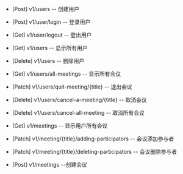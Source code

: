 - [Post]   v1/users  -- 创建用户
- [Post]   v1/user/login  -- 登录用户
- [Get]   v1/user/logout  -- 登出用户
- [Get]   v1/users -- 显示所有用户
- [Delete]   v1/users  -- 删除用户

- [Get]   v1/users/all-meetings   -- 显示所有会议
- [Patch]   v1/users/quit-meeting/{title}   -- 退出会议
- [Delete]   v1/users/cancel-a-meeting/{title}   -- 取消会议
- [Delete]   v1/users/cancel-all-meeting   -- 取消所有会议
- [Get]   v1/meetings  -- 显示用户所有会议
- [Patch]   v1/meeting/{title}/adding-participators   -- 会议添加参与者
- [Patch]   v1/meeting/{title}/deleting-participators   -- 会议删除参与者
- [Post]   v1/meetings --创建会议
